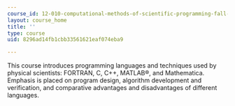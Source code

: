 ```yaml
---
course_id: 12-010-computational-methods-of-scientific-programming-fall-2011
layout: course_home
title: ''
type: course
uid: 8296ad14fb1cbb33561621eaf074eba9

---
```

This course introduces programming languages and techniques used by physical scientists: FORTRAN, C, C++, MATLAB®, and Mathematica. Emphasis is placed on program design, algorithm development and verification, and comparative advantages and disadvantages of different languages.
